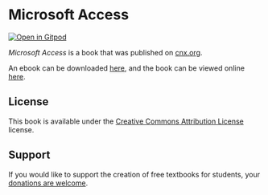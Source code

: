 # Microsoft Access

[![Open in Gitpod](https://gitpod.io/button/open-in-gitpod.svg)](https://gitpod.io/from-referrer/)

_Microsoft Access_ is a book that was published on [cnx.org](https://cnx.org/).

An ebook can be downloaded [here](https://github.com/cnx-user-books/cnxbook-microsoft-access/releases/latest), and the book can be viewed online [here](https://github.com/cnx-user-books/cnxbook-microsoft-access/releases/latest).

## License
This book is available under the [Creative Commons Attribution License](./LICENSE) license.

## Support
If you would like to support the creation of free textbooks for students, your [donations are welcome](https://riceconnect.rice.edu/donation/support-openstax-banner).
